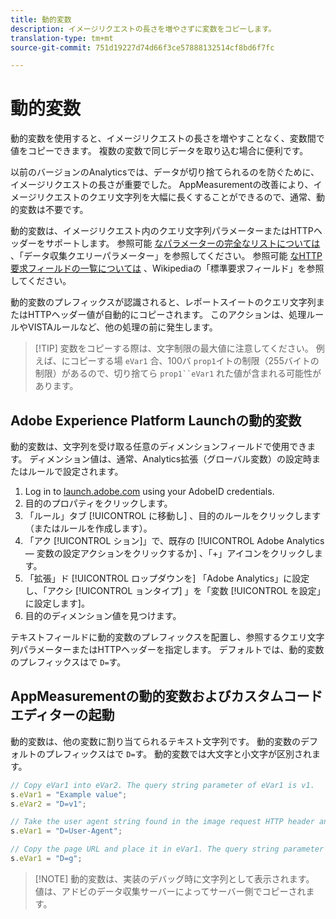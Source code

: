 ```yaml
---
title: 動的変数
description: イメージリクエストの長さを増やさずに変数をコピーします。
translation-type: tm+mt
source-git-commit: 751d19227d74d66f3ce57888132514cf8bd6f7fc

---
```



# 動的変数

動的変数を使用すると、イメージリクエストの長さを増やすことなく、変数間で値をコピーできます。 複数の変数で同じデータを取り込む場合に便利です。

以前のバージョンのAnalyticsでは、データが切り捨てられるのを防ぐために、イメージリクエストの長さが重要でした。 AppMeasurementの改善により、イメージリクエストのクエリ文字列を大幅に長くすることができるので、通常、動的変数は不要です。

動的変数は、イメージリクエスト内のクエリ文字列パラメーターまたはHTTPヘッダーをサポートします。 参照可能 [なパラメーターの完全なリストについては](../../validate/query-parameters.md) 、「データ収集クエリーパラメーター」を参照してください。 参照可能 [なHTTP要求フィールドの一覧については](https://en.wikipedia.org/wiki/List_of_HTTP_header_fields#Request_fields) 、Wikipediaの「標準要求フィールド」を参照してください。

動的変数のプレフィックスが認識されると、レポートスイートのクエリ文字列またはHTTPヘッダー値が自動的にコピーされます。 このアクションは、処理ルールやVISTAルールなど、他の処理の前に発生します。

> [!TIP] 変数をコピーする際は、文字制限の最大値に注意してください。 例えば、にコピーする場 `eVar1` 合、100バ `prop1`イトの制限（255バイトの制限）があるので、切り捨てら `prop1``eVar1` れた値が含まれる可能性があります。

## Adobe Experience Platform Launchの動的変数

動的変数は、文字列を受け取る任意のディメンションフィールドで使用できます。 ディメンション値は、通常、Analytics拡張（グローバル変数）の設定時またはルールで設定されます。

1. Log in to [launch.adobe.com](https://launch.adobe.com) using your AdobeID credentials.
2. 目的のプロパティをクリックします。
3. 「ルール」タブ [!UICONTROL に移動し] 、目的のルールをクリックします（またはルールを作成します）。
4. 「アク [!UICONTROL ション]」で、既存の [!UICONTROL Adobe Analytics — 変数の設定アクションをクリックするか] 、「+」アイコンをクリックします。
5. 「拡張」ド [!UICONTROL ロップダウンを] 「Adobe Analytics」に設定し、「アクシ [!UICONTROL ョンタイプ] 」を「変数 [!UICONTROL を設定」に設定します]。
6. 目的のディメンション値を見つけます。

テキストフィールドに動的変数のプレフィックスを配置し、参照するクエリ文字列パラメーターまたはHTTPヘッダーを指定します。 デフォルトでは、動的変数のプレフィックスはで `D=`す。

## AppMeasurementの動的変数およびカスタムコードエディターの起動

動的変数は、他の変数に割り当てられるテキスト文字列です。 動的変数のデフォルトのプレフィックスはで `D=`す。 動的変数では大文字と小文字が区別されます。

```js
// Copy eVar1 into eVar2. The query string parameter of eVar1 is v1.
s.eVar1 = "Example value";
s.eVar2 = "D=v1";

// Take the user agent string found in the image request HTTP header and place it in eVar1.
s.eVar1 = "D=User-Agent";

// Copy the page URL and place it in eVar1. The query string parameter of page URL is g.
s.eVar1 = "D=g";
```

> [!NOTE] 動的変数は、実装のデバッグ時に文字列として表示されます。 値は、アドビのデータ収集サーバーによってサーバー側でコピーされます。
